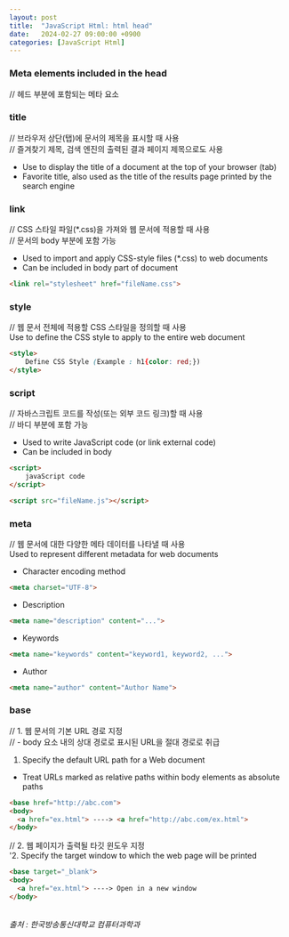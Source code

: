 ```yaml
---
layout: post
title:  "JavaScript Html: html head"
date:   2024-02-27 09:00:00 +0900
categories: [JavaScript Html]
---
```


### Meta elements included in the head   
// 헤드 부분에 포함되는 메타 요소   
   
### title   
// 브라우저 상단(탭)에 문서의 제목을 표시할 때 사용   
// 즐겨찾기 제목, 검색 엔진의 출력된 결과 페이지 제목으로도 사용   
- Use to display the title of a document at the top of your browser (tab)   
- Favorite title, also used as the title of the results page printed by the search engine   
   
### link   
// CSS 스타일 파일(*.css)을 가져와 웹 문서에 적용할 때 사용   
// 문서의 body 부분에 포함 가능   
- Used to import and apply CSS-style files (*.css) to web documents   
- Can be included in body part of document   
   
```html
<link rel="stylesheet" href="fileName.css">
``` 
   
### style   
// 웹 문서 전체에 적용할 CSS 스타일을 정의할 때 사용   
Use to define the CSS style to apply to the entire web document   
   
```html
<style>
    Define CSS Style (Example : h1{color: red;})
</style>
```
   
### script   
// 자바스크립트 코드를 작성(또는 외부 코드 링크)할 때 사용   
// 바디 부분에 포함 가능   
- Used to write JavaScript code (or link external code)   
- Can be included in body   
   
```html
<script>
    javaScript code
</script>
```
   
```html
<script src="fileName.js"></script>
```
   
### meta   
// 웹 문서에 대한 다양한 메타 데이터를 나타낼 때 사용   
Used to represent different metadata for web documents   
   
- Character encoding method   
   
```html
<meta charset="UTF-8">
```
- Description
   
```html
<meta name="description" content="...">
```
   
- Keywords
   
```html
<meta name="keywords" content="keyword1, keyword2, ...">
```
   
- Author   
   
```html
<meta name="author" content="Author Name">
```
   
### base   
// 1. 웹 문서의 기본 URL 경로 지정   
// - body 요소 내의 상대 경로로 표시된 URL을 절대 경로로 취급   
1. Specify the default URL path for a Web document   
  - Treat URLs marked as relative paths within body elements as absolute paths   
   
```html
<base href="http://abc.com">
<body>
  <a href="ex.html"> ----> <a href="http://abc.com/ex.html">
</body>
```
   
// 2. 웹 페이지가 출력될 타깃 윈도우 지정   
'2. Specify the target window to which the web page will be printed   
   
```html
<base target="_blank">
<body>
  <a href="ex.html"> ----> Open in a new window
</body>
```
   
<br />
<cite>출처 : 한국방송통신대학교 컴퓨터과학과</cite>
